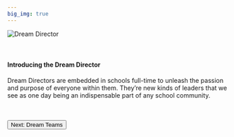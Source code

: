 ```yaml
---
big_img: true
---
```


<div class="g6 s1">
  <img src='/assets/george_infographic.png' alt='Dream Director' />
</div>
<div class="g5">
  <br><br>
  <h4>Introducing the Dream Director</h4>
  <p>Dream Directors are embedded in schools full-time to unleash the passion and purpose of everyone within them. They’re new kinds of leaders that we see as one day being an indispensable part of any school community. </p>
    <br><br>
  <button>Next: Dream Teams</button>
</div>
